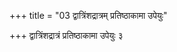 +++
title = "03 द्वात्रिंशद्रात्रम् प्रतिष्ठाकामा उपेयुः"

+++
द्वात्रिंशद्रात्रं प्रतिष्ठाकामा उपेयुः ३